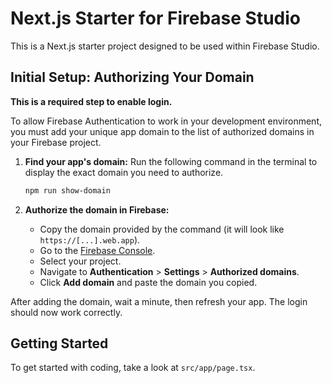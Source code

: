 # Next.js Starter for Firebase Studio

This is a Next.js starter project designed to be used within Firebase Studio.

## Initial Setup: Authorizing Your Domain

**This is a required step to enable login.**

To allow Firebase Authentication to work in your development environment, you must add your unique app domain to the list of authorized domains in your Firebase project.

1.  **Find your app's domain:**
    Run the following command in the terminal to display the exact domain you need to authorize.

    ```bash
    npm run show-domain
    ```

2.  **Authorize the domain in Firebase:**
    *   Copy the domain provided by the command (it will look like `https://[...].web.app`).
    *   Go to the [Firebase Console](https://console.firebase.google.com/).
    *   Select your project.
    *   Navigate to **Authentication** > **Settings** > **Authorized domains**.
    *   Click **Add domain** and paste the domain you copied.

After adding the domain, wait a minute, then refresh your app. The login should now work correctly.

## Getting Started

To get started with coding, take a look at `src/app/page.tsx`.
